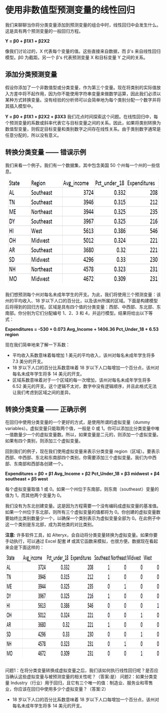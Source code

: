 # 使用非数值型预测变量的线性回归
我们来聊聊当你将分类变量添加到预测变量的组合中时，线性回归中会发生什么。这是具有两个预测变量的一般回归方程。

**Y = β0 + β1X1 + β2X2**

像我们讨论过的，X 代表每个变量的值。这些直接来自数据，而 β's 来自线性回归模型。β0 为截距。另一个 β's 代表预测变量 X 和目标变量 Y 之间的关系。

## 添加分类预测变量
假设你添加了一个非数值型或分类变量，作为第三个变量。现在将类别的实际值放入方差中将不起作用，因为你不能使用字符串变量来做数学运算，因此我们必须以某种方式转换变量。没有经验的分析师可以会简单地为每个类别分配一个数字并将其插入模型中。

**Y = β0 + β1X1 + β2X2 + β3X3**
我们花点时间探索这个问题。在线性回归中，每个预测变量的系数或斜率代表它与目标变量之间的关系。因此，如果将类别转换为数值型变量，则假定目标变量和类别数字之间存在线性关系。由于类别数字通常是任意分配的，所以没有意义。

## 转换分类变量 —— 错误示例
我们来看一个例子。我们有一个数据集，其中包含美国 50 个州每一个州的一些信息。
<img src="https://github.com/JayFrank/ContinuousLearning/blob/master/Udacity-Business%20Data%20Analysis%20Nanodegree/7.%20%E5%BF%85%E4%BF%AE%E8%AF%BE%E7%A8%8B%20-%20%E7%94%A8%E6%95%B0%E6%8D%AE%E5%88%86%E6%9E%90%E8%A7%A3%E5%86%B3%E5%95%86%E4%B8%9A%E9%97%AE%E9%A2%98/Lesson3-%E7%BA%BF%E6%80%A7%E5%9B%9E%E5%BD%92/Link/4-1.png"  height="360">

我们想预测每个州对每名未成年学生的开支。为此，我们将使用三个预测变量：该州的平均收入、18 岁以下人口的百分比，以及该州所属的区域。下面是构建模型后将得到的回归方程。区域是具有四个值的分类变量：西部、中西部、东北部、东南部。你分别为它们分配编号 1、2、3 和 4，并运行模型。结果将给出以下等式：

**Expenditures = -530 + 0.073 Avg_Income + 1406.36 Pct_Under_18 + 6.53 region**

现在我们简单地来了解一下系数：
* 平均收入系数意味着每增加 1 美元的平均收入，该州对每名未成年学生将多 7.3 美分的开支。
* 18 岁以下人口的百分比系数意味着 18 岁以下人口每增加一个百分点，该州对每名未成年学生将多 14 美元的开支。
* 区域系数意味着对于一个区域的每一次增加，该州对每名未成年学生将多 6.52 美元的开支。这个逻辑不太对，数字中没有逻辑顺序，并且此格式无法让我们考虑到区域之间的差异。

## 转换分类变量 —— 正确示例
在回归中使用分类变量的一个更好的方式，是使用所谓的虚拟变量（dummy variables）。虚拟变量只能取两个值，一般是 0 或 1。你可以添加比分类变量中唯一值数量少一个的虚拟变量数。所以，如果变量是二元的，则添加一个虚拟变量。如果有四个类别，则添加三个虚拟变量。

回到我们的例子，现在我们使用虚拟变量来表示分类变量 region（区域）。要表示西部、中西部、东北和东南部四个类别，你需要添加三个虚拟变量。我们为中西部、东南部和西部各创建一个。

**Expenditures = β0 + β1 Avg_Income + β2 Pct_Under_18 + β3 midwest + β4 southeast + β5 west**

每个虚拟变量取值 1 或 0。如果一个州位于东南部，则东南（southeast）变量的值为 1，而其他两个变量为 0。

我们没有为东北创建变量。这是因为方程需要一个没有编码成虚拟变量的基准值。如果一个州位于东北部，则所有三个虚拟变量的值都将为 0。你创建的虚拟变量数要始终比类别数量少一个，以确保一个类别表示为虚拟变量全部为 0。在此例子中这一个类别是东北部，成为其他类的对比类别。

**注意:** 许多软件工具，如 Alteryx，会自动将分类变量转换为虚拟变量。如果你要手动执行，可以通过 Excel 配套 **if** 或其它函数来模拟，也很方便。数据现在看起来会是下面这样的：
<img src="https://github.com/JayFrank/ContinuousLearning/blob/master/Udacity-Business%20Data%20Analysis%20Nanodegree/7.%20%E5%BF%85%E4%BF%AE%E8%AF%BE%E7%A8%8B%20-%20%E7%94%A8%E6%95%B0%E6%8D%AE%E5%88%86%E6%9E%90%E8%A7%A3%E5%86%B3%E5%95%86%E4%B8%9A%E9%97%AE%E9%A2%98/Lesson3-%E7%BA%BF%E6%80%A7%E5%9B%9E%E5%BD%92/Link/4-2.png"  height="360">

问题1：在将分类变量转换成虚拟变量之后，我们该如何执行线性回归呢？是否应当确认这些虚拟变量与被预测变量的相关性呢？（答案:是）
问题2：如果分类变量 Industry（行业）用于回归，且它有三个唯一的值：制造业、服务业和零售业，你应该在回归中使用多少个虚拟变量？（答案:2）
* 18 岁以下人口的百分比系数意味着 18 岁以下人口每增加一个百分点，该州对每名未成年学生将多 14 美元的开支。
